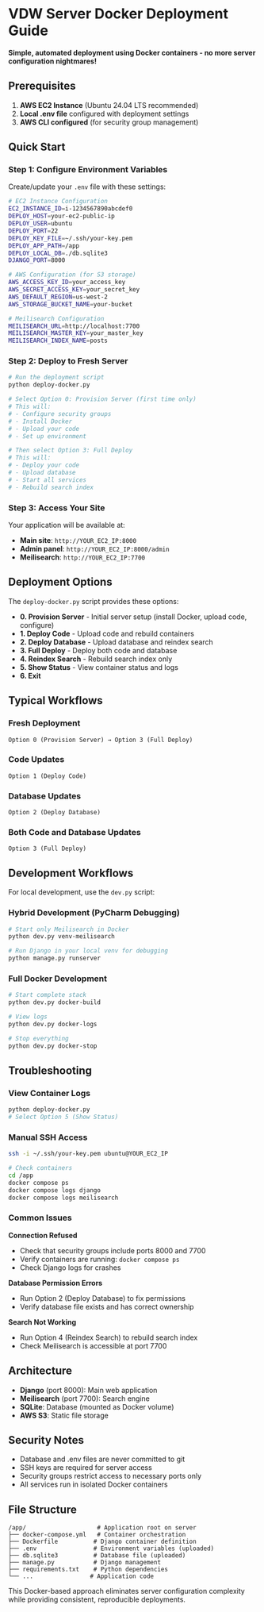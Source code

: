 # VDW Server Docker Deployment Guide

**Simple, automated deployment using Docker containers - no more server configuration nightmares!**

## Prerequisites

1. **AWS EC2 Instance** (Ubuntu 24.04 LTS recommended)
2. **Local .env file** configured with deployment settings
3. **AWS CLI configured** (for security group management)

## Quick Start

### Step 1: Configure Environment Variables

Create/update your `.env` file with these settings:

```bash
# EC2 Instance Configuration
EC2_INSTANCE_ID=i-1234567890abcdef0
DEPLOY_HOST=your-ec2-public-ip
DEPLOY_USER=ubuntu
DEPLOY_PORT=22
DEPLOY_KEY_FILE=~/.ssh/your-key.pem
DEPLOY_APP_PATH=/app
DEPLOY_LOCAL_DB=./db.sqlite3
DJANGO_PORT=8000

# AWS Configuration (for S3 storage)
AWS_ACCESS_KEY_ID=your_access_key
AWS_SECRET_ACCESS_KEY=your_secret_key
AWS_DEFAULT_REGION=us-west-2
AWS_STORAGE_BUCKET_NAME=your-bucket

# Meilisearch Configuration
MEILISEARCH_URL=http://localhost:7700
MEILISEARCH_MASTER_KEY=your_master_key
MEILISEARCH_INDEX_NAME=posts
```

### Step 2: Deploy to Fresh Server

```bash
# Run the deployment script
python deploy-docker.py

# Select Option 0: Provision Server (first time only)
# This will:
# - Configure security groups
# - Install Docker
# - Upload your code
# - Set up environment

# Then select Option 3: Full Deploy
# This will:
# - Deploy your code
# - Upload database
# - Start all services
# - Rebuild search index
```

### Step 3: Access Your Site

Your application will be available at:
- **Main site**: `http://YOUR_EC2_IP:8000`
- **Admin panel**: `http://YOUR_EC2_IP:8000/admin`
- **Meilisearch**: `http://YOUR_EC2_IP:7700`

## Deployment Options

The `deploy-docker.py` script provides these options:

- **0. Provision Server** - Initial server setup (install Docker, upload code, configure)
- **1. Deploy Code** - Upload code and rebuild containers
- **2. Deploy Database** - Upload database and reindex search  
- **3. Full Deploy** - Deploy both code and database
- **4. Reindex Search** - Rebuild search index only
- **5. Show Status** - View container status and logs
- **6. Exit**

## Typical Workflows

### Fresh Deployment
```
Option 0 (Provision Server) → Option 3 (Full Deploy)
```

### Code Updates
```
Option 1 (Deploy Code)
```

### Database Updates
```
Option 2 (Deploy Database)
```

### Both Code and Database Updates
```
Option 3 (Full Deploy)
```

## Development Workflows

For local development, use the `dev.py` script:

### Hybrid Development (PyCharm Debugging)
```bash
# Start only Meilisearch in Docker
python dev.py venv-meilisearch

# Run Django in your local venv for debugging
python manage.py runserver
```

### Full Docker Development
```bash
# Start complete stack
python dev.py docker-build

# View logs
python dev.py docker-logs

# Stop everything
python dev.py docker-stop
```

## Troubleshooting

### View Container Logs
```bash
python deploy-docker.py
# Select Option 5 (Show Status)
```

### Manual SSH Access
```bash
ssh -i ~/.ssh/your-key.pem ubuntu@YOUR_EC2_IP

# Check containers
cd /app
docker compose ps
docker compose logs django
docker compose logs meilisearch
```

### Common Issues

**Connection Refused**
- Check that security groups include ports 8000 and 7700
- Verify containers are running: `docker compose ps`
- Check Django logs for crashes

**Database Permission Errors**
- Run Option 2 (Deploy Database) to fix permissions
- Verify database file exists and has correct ownership

**Search Not Working**
- Run Option 4 (Reindex Search) to rebuild search index
- Check Meilisearch is accessible at port 7700

## Architecture

- **Django** (port 8000): Main web application
- **Meilisearch** (port 7700): Search engine
- **SQLite**: Database (mounted as Docker volume)
- **AWS S3**: Static file storage

## Security Notes

- Database and .env files are never committed to git
- SSH keys are required for server access
- Security groups restrict access to necessary ports only
- All services run in isolated Docker containers

## File Structure

```
/app/                    # Application root on server
├── docker-compose.yml   # Container orchestration
├── Dockerfile          # Django container definition
├── .env                # Environment variables (uploaded)
├── db.sqlite3          # Database file (uploaded)
├── manage.py           # Django management
├── requirements.txt    # Python dependencies
└── ...                # Application code
```

This Docker-based approach eliminates server configuration complexity while providing consistent, reproducible deployments.